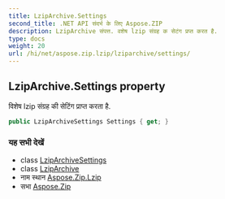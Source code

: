 ```yaml
---
title: LzipArchive.Settings
second_title: .NET API संदर्भ के लिए Aspose.ZIP
description: LzipArchive संपत्त. वशेष lzip संग्रह क सेटंग प्रप्त करत है.
type: docs
weight: 20
url: /hi/net/aspose.zip.lzip/lziparchive/settings/
---
```

## LzipArchive.Settings property

विशेष lzip संग्रह की सेटिंग प्राप्त करता है.

```csharp
public LzipArchiveSettings Settings { get; }
```

### यह सभी देखें

* class [LzipArchiveSettings](../../lziparchivesettings/)
* class [LzipArchive](../)
* नाम स्थान [Aspose.Zip.Lzip](../../lziparchive/)
* सभा [Aspose.Zip](../../../)


